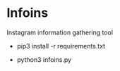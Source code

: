 # Infoins
Instagram information gathering tool

- pip3 install -r requirements.txt

- python3 infoins.py

